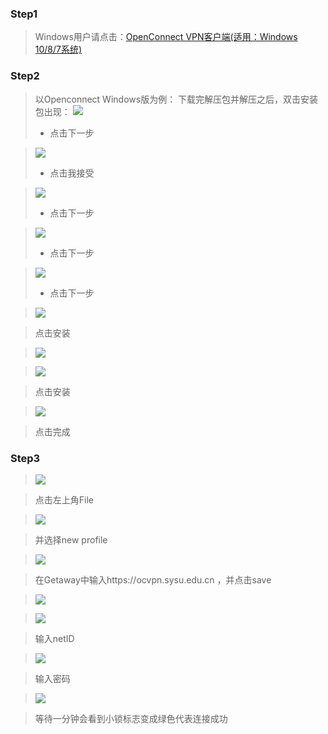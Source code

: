 ### Step1
> Windows用户请点击：[OpenConnect VPN客户端(适用：Windows 10/8/7系统)](http://inc.sysu.edu.cn/sites/inc.sysu.edu.cn/files/upload/download/openconnect-gui-1.5.1-win.zip)

### Step2
> 以Openconnect Windows版为例：
> 下载完解压包并解压之后，双击安装包出现：
> ![](1.png)
> * 点击下一步

> ![](2.png)
> * 点击我接受

> ![](3.png)
> * 点击下一步

> ![](4.png)
> * 点击下一步

> ![](5.png)
> * 点击下一步

> ![](6.png)

> 点击安装

> ![](7.png)

> ![](8.png)

> 点击安装

> ![](9.png)

> 点击完成


### Step3
> ![](10.png)

> 点击左上角File

> ![](11.png)

> 并选择new profile

> ![](12.png)

> 在Getaway中输入https://ocvpn.sysu.edu.cn ，并点击save

> ![](13.PNG)

> ![](14.PNG)

> 输入netID

> ![](15.PNG)

> 输入密码

> ![](16.PNG)

> 等待一分钟会看到小锁标志变成绿色代表连接成功
